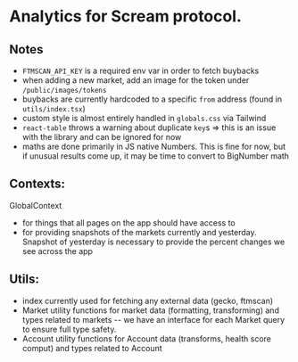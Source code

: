 # Analytics for Scream protocol.

## Notes

- `FTMSCAN_API_KEY` is a required env var in order to fetch buybacks
- when adding a new market, add an image for the token under `/public/images/tokens`
- buybacks are currently hardcoded to a specific `from` address (found in `utils/index.tsx`)
- custom style is almost entirely handled in `globals.css` via Tailwind
- `react-table` throws a warning about duplicate `key`s => this is an issue with the library and can be ignored for now
- maths are done primarily in JS native Numbers. This is fine for now, but if unusual results come up, it may be time to convert to BigNumber math

## Contexts:

GlobalContext

- for things that all pages on the app should have access to
- for providing snapshots of the markets currently and yesterday. Snapshot of yesterday is necessary to provide the percent changes we see across the app

## Utils:

- index
  currently used for fetching any external data (gecko, ftmscan)
- Market
  utility functions for market data (formatting, transforming) and types related to markets -- we have an interface for each Market query to ensure full type safety.
- Account
  utility functions for Account data (transforms, health score comput) and types related to Account
